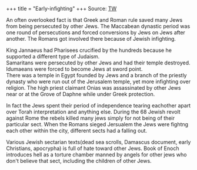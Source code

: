 +++
title = "Early-infighting"
+++
Source: [TW](https://twitter.com/GraniRau/status/1622394754666201089)

An often overlooked fact is that Greek and Roman rule saved many Jews from being persecuted  by other Jews. The Maccabean dynastic period was one round of persecutions and forced conversions by Jews on Jews after another. The Romans got involved there because of Jewish infighting. 

King Jannaeus had Pharisees crucified by the hundreds because he supported a different type of Judaism.  
Samaritans were persecuted by other Jews and had their temple destroyed.  
Idumaeans were forced to become Jews at sword point.  
There was a temple in Egypt founded by Jews and a branch of the priestly dynasty who were run out of the Jerusalem temple, yet more infighting over religion. The high priest claimant Onias was assassinated by other Jews near or at the Grove of Daphne while under Greek protection.  

In fact the Jews spent their period of independence tearing eachother apart over Torah interpretation and anything else. During the 68 Jewish revolt against Rome the rebels killed many jews simply for not being of their particular sect. When the Romans sieged Jersualem the Jews were fightng each other within the city, different sects had a falling out.

Various Jewish sectarian texts(dead sea scrolls, Damascus document, early Christians, apocrypha) is full of hate toward other Jews. Book of Enoch introduces hell as a torture chamber manned by angels for other jews who don't believe that sect, including the children of other Jews.